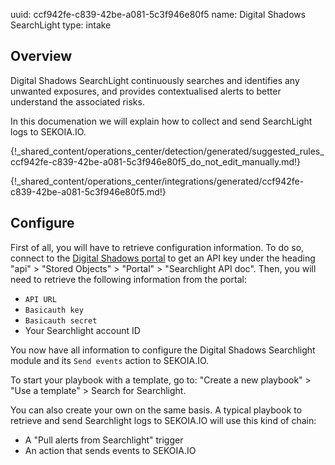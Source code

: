 uuid: ccf942fe-c839-42be-a081-5c3f946e80f5
name: Digital Shadows SearchLight
type: intake

## Overview

Digital Shadows SearchLight continuously searches and identifies any unwanted exposures, and provides contextualised alerts to better understand the associated risks.

In this documenation we will explain how to collect and send SearchLight logs to SEKOIA.IO.

{!_shared_content/operations_center/detection/generated/suggested_rules_ccf942fe-c839-42be-a081-5c3f946e80f5_do_not_edit_manually.md!}

{!_shared_content/operations_center/integrations/generated/ccf942fe-c839-42be-a081-5c3f946e80f5.md!}

## Configure

First of all, you will have to retrieve configuration information.
To do so, connect to the [Digital Shadows portal](https://portal-digitalshadows.com/) to get an API key under the heading "api" > "Stored Objects" > "Portal" > "Searchlight API doc".
Then, you will need to retrieve the following information from the portal:

- `API URL`
- `Basicauth key`
- `Basicauth secret`
- Your Searchlight account ID

You now have all information to configure the Digital Shadows Searchlight module and its `Send events` action to SEKOIA.IO.

To start your playbook with a template, go to: "Create a new playbook" > "Use a template" > Search for Searchlight.

You can also create your own on the same basis. A typical playbook to retrieve and send Searchlight logs to SEKOIA.IO will use this kind of chain:

- A "Pull alerts from Searchlight" trigger
- An action that sends events to SEKOIA.IO
